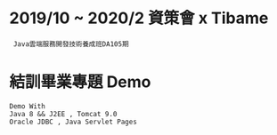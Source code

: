  # 2019/10 ~ 2020/2 資策會 x Tibame 
     Java雲端服務開發技術養成班DA105期
 # 結訓畢業專題 Demo  
    Demo With 
    Java 8 && J2EE , Tomcat 9.0
    Oracle JDBC , Java Servlet Pages 
 